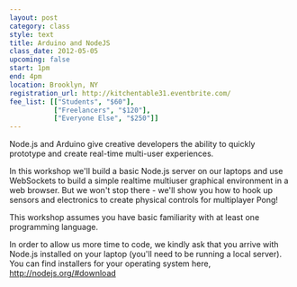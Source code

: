 ```yaml
---
layout: post
category: class
style: text
title: Arduino and NodeJS
class_date: 2012-05-05
upcoming: false
start: 1pm
end: 4pm
location: Brooklyn, NY
registration_url: http://kitchentable31.eventbrite.com/
fee_list: [["Students", "$60"],
           ["Freelancers", "$120"],
           ["Everyone Else", "$250"]]
---
```

Node.js and Arduino give creative developers the ability to quickly
prototype and create real-time multi-user experiences.

In this workshop we'll build a basic Node.js server on our laptops and
use WebSockets to build a simple realtime multiuser graphical
environment in a web browser. But we won't stop there - we'll show you
how to hook up sensors and electronics to create physical controls for
multiplayer Pong!

This workshop assumes you have basic familiarity with at least one
programming language.

In order to allow us more time to code, we kindly ask that you arrive
with Node.js installed on your laptop (you'll need to be running a
local server). You can find installers for your operating system here,
http://nodejs.org/#download
